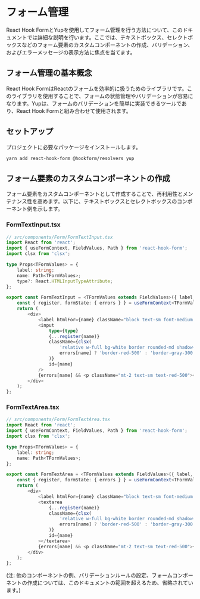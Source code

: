 # フォーム管理

React Hook FormとYupを使用してフォーム管理を行う方法について、このドキュメントでは詳細な説明を行います。ここでは、テキストボックス、セレクトボックスなどのフォーム要素のカスタムコンポーネントの作成、バリデーション、およびエラーメッセージの表示方法に焦点を当てます。

## フォーム管理の基本概念

React Hook FormはReactのフォームを効率的に扱うためのライブラリです。このライブラリを使用することで、フォームの状態管理やバリデーションが容易になります。Yupは、フォームのバリデーションを簡単に実装できるツールであり、React Hook Formと組み合わせて使用されます。

## セットアップ

プロジェクトに必要なパッケージをインストールします。

```bash
yarn add react-hook-form @hookform/resolvers yup
```

## フォーム要素のカスタムコンポーネントの作成

フォーム要素をカスタムコンポーネントとして作成することで、再利用性とメンテナンス性を高めます。以下に、テキストボックスとセレクトボックスのコンポーネント例を示します。

### FormTextInput.tsx

```typescript
// src/components/Form/FormTextInput.tsx
import React from 'react';
import { useFormContext, FieldValues, Path } from 'react-hook-form';
import clsx from 'clsx';

type Props<TFormValues> = {
    label: string;
    name: Path<TFormValues>;
    type?: React.HTMLInputTypeAttribute;
};

export const FormTextInput = <TFormValues extends FieldValues>({ label, name, type = 'text' }: Props<TFormValues>) => {
    const { register, formState: { errors } } = useFormContext<TFormValues>();
    return (
        <div>
            <label htmlFor={name} className="block text-sm font-medium text-gray-700">{label}</label>
            <input
                type={type}
                {...register(name)}
                className={clsx(
                    'relative w-full bg-white border rounded-md shadow-sm pl-3 pr-10 py-2 text-left cursor-default focus:outline-none focus:ring-1 focus:ring-indigo-500 focus:border-indigo-500 sm:text-sm',
                    errors[name] ? 'border-red-500' : 'border-gray-300'
                )}
                id={name}
            />
            {errors[name] && <p className="mt-2 text-sm text-red-500">{errors[name]?.message}</p>}
        </div>
    );
};
```

### FormTextArea.tsx

```typescript
// src/components/Form/FormTextArea.tsx
import React from 'react';
import { useFormContext, FieldValues, Path } from 'react-hook-form';
import clsx from 'clsx';

type Props<TFormValues> = {
    label: string;
    name: Path<TFormValues>;
};

export const FormTextArea = <TFormValues extends FieldValues>({ label, name }: Props<TFormValues>) => {
    const { register, formState: { errors } } = useFormContext<TFormValues>();
    return (
        <div>
            <label htmlFor={name} className="block text-sm font-medium text-gray-700">{label}</label>
            <textarea
                {...register(name)}
                className={clsx(
                    'relative w-full bg-white border rounded-md shadow-sm pl-3 pr-10 py-2 text-left cursor-default focus:outline-none focus:ring-1 focus:ring-indigo-500 focus:border-indigo-500 sm:text-sm',
                    errors[name] ? 'border-red-500' : 'border-gray-300'
                )}
                id={name}
            ></textarea>
            {errors[name] && <p className="mt-2 text-sm text-red-500">{errors[name]?.message}</p>}
        </div>
    );
};
```

(注: 他のコンポーネントの例、バリデーションルールの設定、フォームコンポーネントの作成については、このドキュメントの範囲を超えるため、省略されています。)
